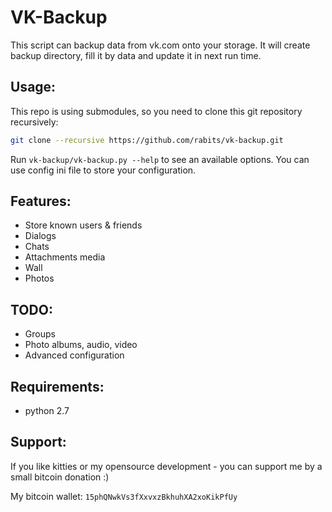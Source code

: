 VK-Backup
=========

This script can backup data from vk.com onto your storage. It will create backup directory, fill it by data and update it in next run time.

Usage:
------
This repo is using submodules, so you need to clone this git repository recursively:

```sh
git clone --recursive https://github.com/rabits/vk-backup.git
```

Run `vk-backup/vk-backup.py --help` to see an available options.
You can use config ini file to store your configuration.

Features:
---------
* Store known users & friends
* Dialogs
* Chats
* Attachments media
* Wall
* Photos

TODO:
-----
* Groups
* Photo albums, audio, video
* Advanced configuration

Requirements:
-------------
* python 2.7

Support:
--------
If you like kitties or my opensource development - you can support me by a small bitcoin donation :)

My bitcoin wallet: `15phQNwkVs3fXxvxzBkhuhXA2xoKikPfUy`

